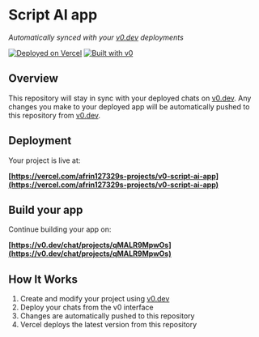 # Script AI app

*Automatically synced with your [v0.dev](https://v0.dev) deployments*

[![Deployed on Vercel](https://img.shields.io/badge/Deployed%20on-Vercel-black?style=for-the-badge&logo=vercel)](https://vercel.com/afrin127329s-projects/v0-script-ai-app)
[![Built with v0](https://img.shields.io/badge/Built%20with-v0.dev-black?style=for-the-badge)](https://v0.dev/chat/projects/qMALR9MpwOs)

## Overview

This repository will stay in sync with your deployed chats on [v0.dev](https://v0.dev).
Any changes you make to your deployed app will be automatically pushed to this repository from [v0.dev](https://v0.dev).

## Deployment

Your project is live at:

**[https://vercel.com/afrin127329s-projects/v0-script-ai-app](https://vercel.com/afrin127329s-projects/v0-script-ai-app)**

## Build your app

Continue building your app on:

**[https://v0.dev/chat/projects/qMALR9MpwOs](https://v0.dev/chat/projects/qMALR9MpwOs)**

## How It Works

1. Create and modify your project using [v0.dev](https://v0.dev)
2. Deploy your chats from the v0 interface
3. Changes are automatically pushed to this repository
4. Vercel deploys the latest version from this repository